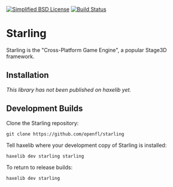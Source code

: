 [![Simplified BSD License](https://img.shields.io/badge/license-BSD-blue.svg?style=flat)](LICENSE.md) [![Build Status](https://img.shields.io/travis/openfl/starling.svg?style=flat)](https://travis-ci.org/openfl/starling)

Starling
========

Starling is the "Cross-Platform Game Engine", a popular Stage3D framework.


Installation
------------

_This library has not been published on haxelib yet._


Development Builds
------------------

Clone the Starling repository:

    git clone https://github.com/openfl/starling


Tell haxelib where your development copy of Starling is installed:

    haxelib dev starling starling


To return to release builds:

    haxelib dev starling
